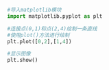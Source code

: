 
<BlogInfo id="60" title="1.绘制一条直线" author="白日梦想猿" pv=0 read_times=0 pre_cost_time=0分6秒 category="matplotlib学习" tag_list="['matplotlib学习']" create_time="2020.04.25 12:42:22" update_time="2020.04.25 13:22:53" />

```python
#导入matplotlib模块
import matplotlib.pyplot as plt

#连接点(0,1)和点(2,4)绘制一条直线
#使用plot()方法进行绘制
plt.plot([0,2],[1,4])

#显示图像
plt.show()
```
